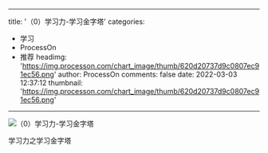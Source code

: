 
---
title: '（0）学习力-学习金字塔'
categories: 
 - 学习
 - ProcessOn
 - 推荐
headimg: 'https://img.processon.com/chart_image/thumb/620d20737d9c0807ec91ec56.png'
author: ProcessOn
comments: false
date: 2022-03-03 12:37:12
thumbnail: 'https://img.processon.com/chart_image/thumb/620d20737d9c0807ec91ec56.png'
---

<div>   
<img class="thumb" alt="（0）学习力-学习金字塔" src="https://img.processon.com/chart_image/thumb/620d20737d9c0807ec91ec56.png" referrerpolicy="no-referrer">
<p>学习力之学习金字塔</p>  
</div>
            